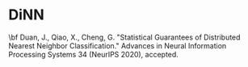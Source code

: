 # DiNN

\bf Duan, J., Qiao, X., Cheng, G. "Statistical Guarantees of Distributed Nearest Neighbor Classification." Advances in Neural Information Processing Systems 34 (NeurIPS 2020), accepted.
